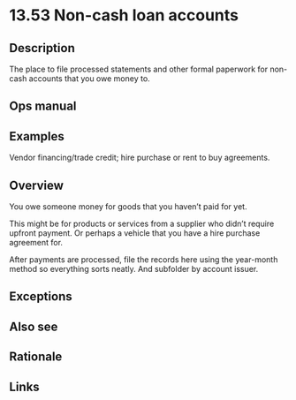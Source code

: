 # 13.53 Non-cash loan accounts

## Description

The place to file processed statements and other formal paperwork for non-cash accounts that you owe money to.

## Ops manual

## Examples

Vendor financing/trade credit; hire purchase or rent to buy agreements.

## Overview

You owe someone money for goods that you haven’t paid for yet.

This might be for products or services from a supplier who didn’t require upfront payment. Or perhaps a vehicle that you have a hire purchase agreement for.

After payments are processed, file the records here using the year-month method so everything sorts neatly. And subfolder by account issuer.

## Exceptions

## Also see

## Rationale

## Links
